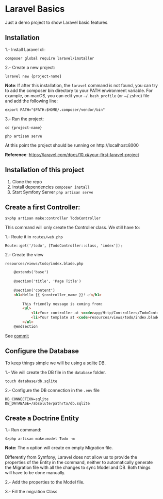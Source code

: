 # Laravel Basics

Just a demo project to show Laravel basic features.

## Installation

1.- Install Laravel cli:

`composer global require laravel/installer`

2.- Create a new project:

`laravel new {project-name}`

**Note**: If after this installation, the `laravel` command is not found, you can try to add the composer bin directory to your PATH environment variable. For example, on macOS, you can edit your `~/.bash_profile` (or ~/.zshrc) file and add the following line:

`export PATH="$PATH:$HOME/.composer/vendor/bin"`

3.- Run the project:

```cd {project-name}```

```php artisan serve```

At this point the project should be running on http://localhost:8000

**Reference**: https://laravel.com/docs/10.x#your-first-laravel-project

## Installation of this project
1. Clone the repo
2. Install dependencies
   `composer install`
3. Start Symfony Server
   `php artisan serve`

## Create a first Controller:

`$>php artisan make:controller TodoController`

This command will only create the Controller class. We still have to:

1.- Route it in `routes/web.php`

```Route::get('/todo', [TodoController::class, 'index']);```


2.- Create the view
    
```resources/views/todo/index.blade.php```  

```html
    @extends('base')
    
    @section('title', 'Page Title')
    
    @section('content')
    <h1>Hello {{ $controller_name }}! ✅</h1>
    
        This friendly message is coming from:
        <ul>
            <li>Your controller at <code>app/Http/Controllers/TodoController.php</code></li>
            <li>Your template at <code>resources/views/todo/index.blade.php</code></li>
        </ul>
    @endsection
```

See [commit](https://github.com/ipallares/laravel-basics/commit/251550404ee847e0194faeec552d7a0d2c0e5a4c)

## Configure the Database
To keep things simple we will be using a sqlite DB.

1.- We will create the DB file in the `database` folder.

`touch database/db.sqlite`

2.- Configure the DB connection in the `.env` file

```
DB_CONNECTION=sqlite
DB_DATABASE=/absolute/path/to/db.sqlite
```

## Create a Doctrine Entity

1.- Run command: 

`$>php artisan make:model Todo -m`

**Note:** The `m` option will create en empty Migration file.

Differently from Symfony, Laravel does not allow us to provide the properties of the Entity in the command, neither to automatically generate the Migration file with all the changes to sync Model and DB. Both things will have to be done manually.

2.- Add the properties to the Model file.

3.- Fill the migration Class
